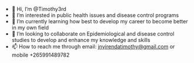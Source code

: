 - 👋 Hi, I’m @Timothy3rd
- 👀 I’m interested in public health issues and disease control programs 
- 🌱 I’m currently learning how best to develop my career to become better in my own field 
- 💞️ I’m looking to collaborate on Epidemiological and disease control studies to develop and enhance my knowledge and skills 
- 📫 How to reach me through email: jnyirendatimothy@gmail.com or mobile +265991489782
